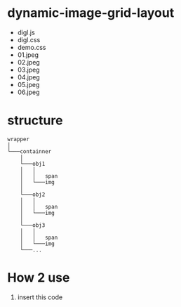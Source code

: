 # dynamic-image-grid-layout 

* digl.js
* digl.css
* demo.css
* 01.jpeg
* 02.jpeg
* 03.jpeg
* 04.jpeg
* 05.jpeg
* 06.jpeg

# structure

```
wrapper    
│
└───containner
    │  
    └───obj1
    │   │   
    │   │   span
    │   └───img
    │  
    └───obj2
    │   │   
    │   │   span
    │   └───img
    │  
    └───obj3
    │   │   
    │   │   span
    │   └───img
    └───... 
```

# How 2 use

1. insert this code **<script> tag** in **head tag**

```html
<head>

  ...

  <script src="https://raw.githubusercontent.com/zaeval/dynamic-image-grid-layout/master/static/js/digl.js"></script>
  
  ...

</head>
```

2. insert like this code bottom of **body tag** 

```html
<script>
        var args = {
            containSize: "444px",
            objSize: "200px",
            containObjId: "digl",
            wrapperObjId: "digl_wrapper",
            gap: "5px",
        };
        var digl = new Digl(args);
        digl.pushObjs(['static/img/01.jpg', 'static/img/02.jpg', 'static/img/03.jpg', 'static/img/04.jpg', 'static/img/05.jpg', 'static/img/06.jpg']);
</script>
```

## explain of args
```
**containSize : wrapper&containner object size (width, height is same)**
**objSize : object size (height is depedency of width. this argument is width)**
```
>default value : '433px' & '200px'
```
containObjId : containner object id
wrapperObjId : wrapper object id
```
>default value : 'digl' & 'digl_wrapper'
```
gap : column & row gap
```
>default value : (contain_width - scroll_width - column * object_width) / gap_num 
    
# 2022-06-07
In css masonry layout supported. so this repository is not helful.
